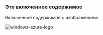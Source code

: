 ### <a name="this-is-content-within-the-include"></a>Это включенное содержимое
Включенное содержимое с изображением:

![windows-azure-logo](./media/example-include-images/windows-azure.png)

